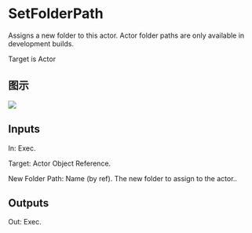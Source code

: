# SetFolderPath

Assigns a new folder to this actor. Actor folder paths are only available in development builds.

Target is Actor

## 图示

![]($-20221218-18464257.png)

## Inputs

In: Exec.

Target: Actor Object Reference.

New Folder Path: Name (by ref). The new folder to assign to the actor..  

## Outputs

Out: Exec.

